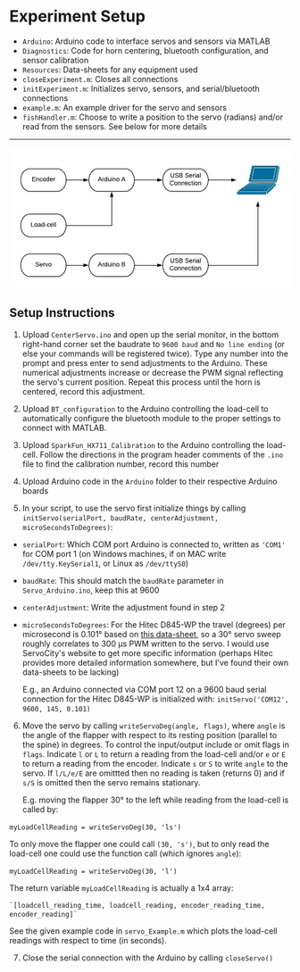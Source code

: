 # Experiment Setup

* `Arduino`: Arduino code to interface servos and sensors via MATLAB
* `Diagnostics`: Code for horn centering, bluetooth configuration, and sensor calibration
* `Resources`: Data-sheets for any equipment used
* `closeExperiment.m`: Closes all connections
* `initExperiment.m`: Initializes servo, sensors, and serial/bluetooth connections
* `example.m`: An example driver for the servo and sensors
* `fishHandler.m`: Choose to write a position to the servo (radians) and/or read from the sensors. See below for more details

---

![Image](./fish_diagram.jpeg "fish diagram")

## Setup Instructions

1. Upload `CenterServo.ino` and open up the serial monitor, in the bottom right-hand corner set the baudrate to `9600 baud` and `No line ending` (or else your commands will be registered twice). Type any number into the prompt and press enter to send adjustments to the Arduino. These numerical adjustments  increase or decrease the PWM signal reflecting the servo's current position. Repeat this process until the horn is centered, record this adjustment.

2. Upload `BT_configuration` to the Arduino controlling the load-cell to automatically configure the bluetooth module to the proper settings to connect with MATLAB.

3. Upload `SparkFun_HX711_Calibration` to the Arduino controlling the load-cell. Follow the directions in the program header comments of the `.ino` file to find the calibration number, record this number

4. Upload Arduino code in the `Arduino` folder to their respective Arduino boards

5. In your script, to use the servo first initialize things by calling `initServo(serialPort, baudRate, centerAdjustment, microSecondsToDegrees)`:
 * `serialPort`: Which COM port Arduino is connected to, written as `'COM1'` for COM port 1 (on Windows machines, if on MAC write `/dev/tty.KeySerial1`, or Linux as `/dev/ttyS0`)
 * `baudRate`: This should match the `baudRate` parameter in `Servo_Arduino.ino`, keep this at 9600
 * `centerAdjustment`: Write the adjustment found in step 2
 * `microSecondsToDegrees`: For the Hitec D845-WP the travel (degrees) per microsecond is 0.101° based on [this data-sheet](https://www.servocity.com/d845wp-servo), so a 30° servo sweep roughly correlates to 300 µs PWM written to the servo. I would use ServoCity's website to get more specific information (perhaps Hitec provides more detailed information somewhere, but I've found their own data-sheets to be lacking)

	E.g., an Arduino connected via COM port 12 on a 9600 baud serial connection for the Hitec D845-WP is initialized with: `initServo('COM12', 9600, 145, 0.101)`

6. Move the servo by calling `writeServoDeg(angle, flags)`, where `angle` is the angle of the flapper with respect to its resting position (parallel to the spine) in degrees. To control the input/output include or omit flags in `flags`. Indicate `l` or `L` to return a reading from the load-cell and/or `e` or `E` to return a reading from the encoder. Indicate `s` or `S` to write `angle` to the servo. If `l/L/e/E` are omittted then no reading is taken (returns 0) and if `s/S` is omitted then the servo remains stationary.

	E.g. moving the flapper 30° to the left while reading from the load-cell is called by:

 `myLoadCellReading = writeServoDeg(30, 'ls')`

 To only move the flapper one could call `(30, 's')`, but to only read the load-cell one could use the function call (which ignores `angle`):

 `myLoadCellReading = writeServoDeg(30, 'l')` 

 The return variable `myLoadCellReading` is actually a 1x4 array: 
 	
 	`[loadcell_reading_time, loadcell_reading, encoder_reading_time, encoder_reading]`
 
 See the given example code in `servo_Example.m` which plots the load-cell readings with respect to time (in seconds).

7. Close the serial connection with the Arduino by calling `closeServo()`
